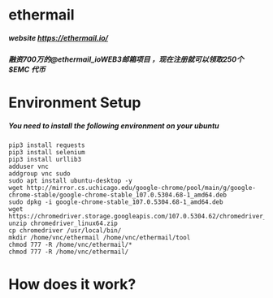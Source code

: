 # ethermail
##### website https://ethermail.io/
##### 融资700万的@ethermail_ioWEB3邮箱项目 ，现在注册就可以领取250个 $EMC 代币
# Environment Setup
##### You need to install the following environment on your ubuntu
```shell 
pip3 install requests
pip3 install selenium
pip3 install urllib3
adduser vnc
addgroup vnc sudo
sudo apt install ubuntu-desktop -y
wget http://mirror.cs.uchicago.edu/google-chrome/pool/main/g/google-chrome-stable/google-chrome-stable_107.0.5304.68-1_amd64.deb
sudo dpkg -i google-chrome-stable_107.0.5304.68-1_amd64.deb
wget https://chromedriver.storage.googleapis.com/107.0.5304.62/chromedriver_linux64.zip
unzip chromedriver_linux64.zip 
cp chromedriver /usr/local/bin/
mkdir /home/vnc/ethermail /home/vnc/ethermail/tool
chmod 777 -R /home/vnc/ethermail/*
chmod 777 -R /home/vnc/ethermail/
```
# How does it work?
